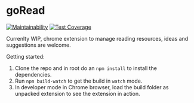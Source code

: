 # goRead

[![Maintainability](https://api.codeclimate.com/v1/badges/96f508849c7640fe8eca/maintainability)](https://codeclimate.com/github/nitish173/goRead/maintainability) [![Test Coverage](https://api.codeclimate.com/v1/badges/96f508849c7640fe8eca/test_coverage)](https://codeclimate.com/github/nitish173/goRead/test_coverage)

Currenlty WIP, chrome extension to manage reading resources, ideas and suggestions are welcome.

Getting started:
1. Clone the repo and in root do an `npm install` to install the dependencies.
2. Run `npm build-watch` to get the build in `watch` mode.
3. In developer mode in Chrome browser, load the build folder as unpacked extension to see the extension in action.
